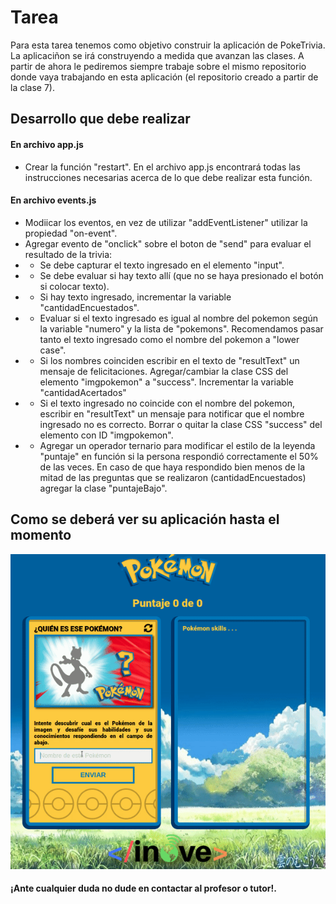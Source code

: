 # Tarea

Para esta tarea tenemos como objetivo construir la aplicación de PokeTrivia. La aplicaciñon se irá construyendo a medida que avanzan las clases. A partir de ahora le pediremos siempre trabaje sobre el mismo repositorio donde vaya trabajando en esta aplicación (el repositorio creado a partir de la clase 7).

## Desarrollo que debe realizar
#### En archivo app.js
- Crear la función "restart". En el archivo app.js encontrará todas las instrucciones necesarias acerca de lo que debe realizar esta función.

#### En archivo events.js
- Modiicar los eventos, en vez de utilizar "addEventListener" utilizar la propiedad "on-event".
- Agregar evento de "onclick" sobre el boton de "send" para evaluar el resultado de la trivia:
- * Se debe capturar el texto ingresado en el elemento "input".
- * Se debe evaluar si hay texto allí (que no se haya presionado el botón si colocar texto).
- * Si hay texto ingresado, incrementar la variable "cantidadEncuestados".
- * Evaluar si el texto ingresado es igual al nombre del pokemon según la variable "numero" y la lista de "pokemons". Recomendamos pasar tanto el texto ingresado como el nombre del pokemon a "lower case".
- * Si los nombres coinciden escribir en el texto de "resultText" un mensaje de felicitaciones. Agregar/cambiar la clase CSS del elemento "imgpokemon" a "success". Incrementar la variable "cantidadAcertados"
- * Si el texto ingresado no coincide con el nombre del pokemon, escribir en "resultText" un mensaje para notificar que el nombre ingresado no es correcto. Borrar o quitar la clase CSS "success" del elemento con ID "imgpokemon".
- * Agregar un operador ternario para modificar el estilo de la leyenda "puntaje" en función si la persona respondió correctamente el 50% de las veces. En caso de que haya respondido bien menos de la mitad de las preguntas que se realizaron (cantidadEncuestados) agregar la clase "puntajeBajo".

## Como se deberá ver su aplicación hasta el momento

![pokeTrivia_profundizacion](pokeTrivia_profundizacion.gif)


#### ¡Ante cualquier duda no dude en contactar al profesor o tutor!.